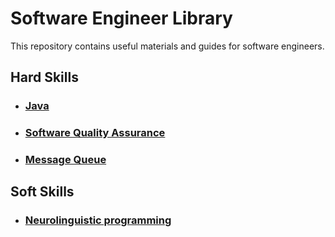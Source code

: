 # Software Engineer Library

This repository contains useful materials and guides for software engineers. 

## Hard Skills

* ### [Java](programming/java/README.md)
* ### [Software Quality Assurance](quality_assurance/README.md)
* ### [Message Queue](messages_queue/README.md)


## Soft Skills

* ### [Neurolinguistic programming](soft_skills/nlp/README.md)
